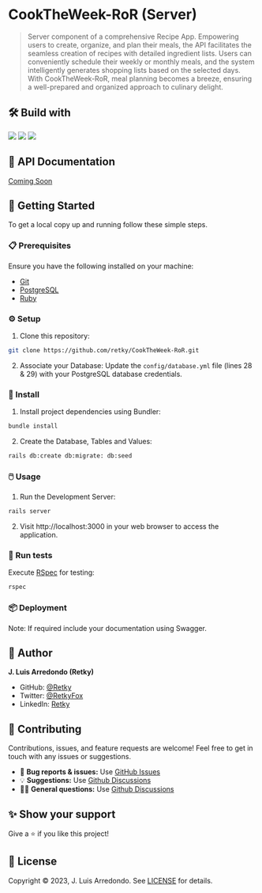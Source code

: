 # CookTheWeek-RoR (Server)

> Server component of a comprehensive Recipe App. Empowering users to create, organize, and plan their meals, the API facilitates the seamless creation of recipes with detailed ingredient lists. Users can conveniently schedule their weekly or monthly meals, and the system intelligently generates shopping lists based on the selected days. With CookTheWeek-RoR, meal planning becomes a breeze, ensuring a well-prepared and organized approach to culinary delight.


## 🛠️ Build with

[![](https://img.shields.io/badge/Ruby-CC342D.svg?logo=ruby&logoColor=white)](https://www.ruby-lang.org/en/)
[![](https://img.shields.io/badge/Ruby_on_Rails-CC0000.svg?logo=ruby-on-rails&logoColor=white)](https://rubyonrails.org/)
[![](https://img.shields.io/badge/RSpec-CC0000.svg?logo=ruby&logoColor=white)](https://rspec.info/)


## 🔗 API Documentation

[Coming Soon](-)


## 🚀 Getting Started

To get a local copy up and running follow these simple steps.

### 📋 Prerequisites
Ensure you have the following installed on your machine:
- [Git](https://git-scm.com/)
- [PostgreSQL](https://www.postgresql.org/)
- [Ruby](https://www.ruby-lang.org/en/)

### ⚙️ Setup
1. Clone this repository:
```bash
git clone https://github.com/retky/CookTheWeek-RoR.git
```
2. Associate your Database:
Update the `config/database.yml` file (lines 28 & 29) with your PostgreSQL database credentials.

### 💽 Install
1. Install project dependencies using Bundler:
```bash
bundle install
```
2. Create the Database, Tables and Values:
```bash
rails db:create db:migrate: db:seed
```

### 🖱️ Usage
1. Run the Development Server:
```bash
rails server
```
2. Visit http://localhost:3000 in your web browser to access the application.

### 🧪 Run tests
Execute [RSpec](https://rspec.info/documentation/) for testing:
```bash
rspec
```

### 📦 Deployment
Note: If required include your documentation using Swagger.


## 👤 Author

**J. Luis Arredondo (Retky)**
- GitHub: [@Retky](https://github.com/retky "J. Luis Arredondo GitHub")
- Twitter: [@RetkyFox](https://twitter.com/retkyFox "J. Luis Arredondo Twitter")
- LinkedIn: [Retky](https://www.linkedin.com/in/retky "J. Luis Arredondo LinkedIn")


## 🤝 Contributing

Contributions, issues, and feature requests are welcome! Feel free to get in touch with any issues or suggestions.
- 🐛 **Bug reports & issues:** Use [GitHub Issues](https://github.com/retky/CookTheWeek-RoR/issues "Bugs & Issues")
- 💡 **Suggestions:** Use [Github Discussions](https://github.com/retky/CookTheWeek-RoR/discussions "Suggestions")
- 🙋‍♀️ **General questions:** Use [Github Discussions](https://github.com/retky/CookTheWeek-RoR/discussions "General Questions")


## ✨ Show your support

Give a ⭐️ if you like this project!


## 📝 License

Copyright © 2023, J. Luis Arredondo.
See [LICENSE](./LICENSE) for details.
